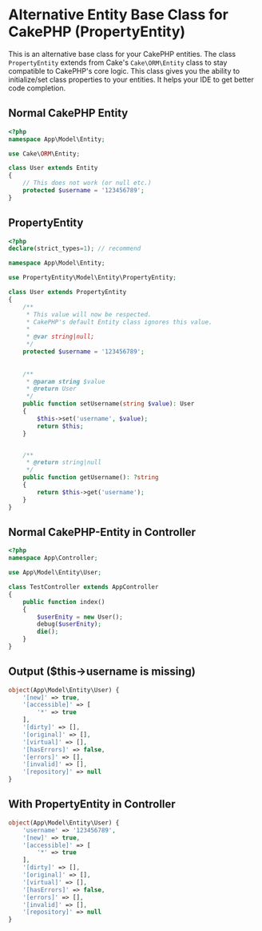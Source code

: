 # Alternative Entity Base Class for CakePHP (PropertyEntity)

This is an alternative base class for your CakePHP entities. 
The class `PropertyEntity` extends from Cake's `Cake\ORM\Entity` class to stay compatible to CakePHP's core logic. 
This class gives you the ability to initialize/set class properties to your entities. 
It helps your IDE to get better code completion.


## Normal CakePHP Entity

````php
<?php
namespace App\Model\Entity;

use Cake\ORM\Entity;

class User extends Entity
{
    // This does not work (or null etc.)
    protected $username = '123456789';
}
````

## PropertyEntity
````php
<?php
declare(strict_types=1); // recommend

namespace App\Model\Entity;

use PropertyEntity\Model\Entity\PropertyEntity;

class User extends PropertyEntity
{
    /**
     * This value will now be respected.
     * CakePHP's default Entity class ignores this value.
     *
     * @var string|null;
     */
    protected $username = '123456789';
    
    
    /**
     * @param string $value
     * @return User
     */
    public function setUsername(string $value): User
    {
        $this->set('username', $value);
        return $this;
    }


    /**
     * @return string|null
     */
    public function getUsername(): ?string
    {
        return $this->get('username');
    }
}
````


## Normal CakePHP-Entity in Controller

````php
<?php
namespace App\Controller;

use App\Model\Entity\User;

class TestController extends AppController
{
    public function index()
    {
        $userEnity = new User();
        debug($userEnity);
        die();
    }
}
````

## Output ($this->username is missing)

````php
object(App\Model\Entity\User) {
    '[new]' => true,
    '[accessible]' => [
        '*' => true
    ],
    '[dirty]' => [],
    '[original]' => [],
    '[virtual]' => [],
    '[hasErrors]' => false,
    '[errors]' => [],
    '[invalid]' => [],
    '[repository]' => null
}
````

## With PropertyEntity in Controller

````php
object(App\Model\Entity\User) {
	'username' => '123456789',
	'[new]' => true,
	'[accessible]' => [
		'*' => true
	],
	'[dirty]' => [],
	'[original]' => [],
	'[virtual]' => [],
	'[hasErrors]' => false,
	'[errors]' => [],
	'[invalid]' => [],
	'[repository]' => null
}
````
